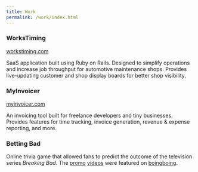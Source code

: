 ```yaml
---
title: Work
permalink: /work/index.html
---
```


### WorksTiming
[workstiming.com](http://www.workstiming.com)

SaaS application built using Ruby on Rails. Designed to
simplify operations and increase job throughput for automotive maintenance shops.
Provides live-updating customer and shop display boards for better shop visibility.

### MyInvoicer
[myinvoicer.com](http://www.myinvoicer.com)

An invoicing tool built for freelance developers and tiny businesses. Provides
features for time tracking, invoice generation, revenue &amp; expense reporting,
and more.

### Betting Bad
Online trivia game that allowed fans to predict the outcome of the television series _Breaking Bad_.
The [promo](https://www.youtube.com/watch?v=LO2aC_UMXMo) [videos](https://www.youtube.com/watch?v=ovlK-WXJ-pQ)
were featured on [boingboing](http://boingboing.net/2013/07/16/nine-minute-breaking-bad-super.html).

